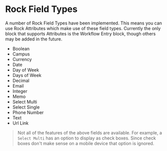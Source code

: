 # Rock Field Types

A number of Rock Field Types have been implemented. This means you can use Rock Attributes which make use of these field types. Currently the only block that supports Attributes is the Workflow Entry block, though others may be added in the future.

* Boolean
* Campus
* Currency
* Date
* Day of Week
* Days of Week
* Decimal
* Email
* Integer
* Memo
* Select Multi
* Select Single
* Phone Number
* Text
* Url Link

> Not all of the features of the above fields are available. For example, a `Select Multi` has an option to display as check boxes. Since check boxes don't make sense on a mobile device that option is ignored.

